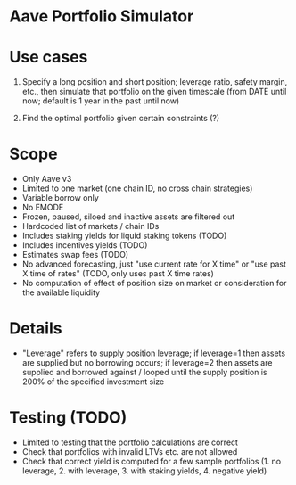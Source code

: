 # Aave Portfolio Simulator

# Use cases

1. Specify a long position and short position; leverage ratio, safety margin, etc.,
then simulate that portfolio on the given timescale (from DATE until now; default is 1 year in the past until now)

2. Find the optimal portfolio given certain constraints (?)

# Scope

* Only Aave v3
* Limited to one market (one chain ID, no cross chain strategies)
* Variable borrow only
* No EMODE
* Frozen, paused, siloed and inactive assets are filtered out
* Hardcoded list of markets / chain IDs
* Includes staking yields for liquid staking tokens (TODO)
* Includes incentives yields (TODO)
* Estimates swap fees (TODO)
* No advanced forecasting, just "use current rate for X time" or "use past X time of rates" (TODO, only uses past X time rates)
* No computation of effect of position size on market or consideration for the available liquidity

# Details

* "Leverage" refers to supply position leverage; if leverage=1 then assets are supplied but no borrowing occurs; if leverage=2 then assets are supplied and borrowed against / looped until the supply position is 200% of the specified investment size

# Testing (TODO)

* Limited to testing that the portfolio calculations are correct
* Check that portfolios with invalid LTVs etc. are not allowed
* Check that correct yield is computed for a few sample portfolios (1. no leverage, 2. with leverage, 3. with staking yields, 4. negative yield)